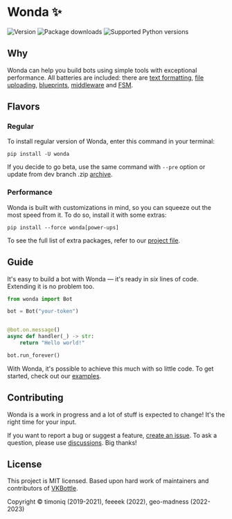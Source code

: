 # Wonda ✨

[//]: # (Examples)
[examples]: examples/high_level
[text formatting]: examples/high_level/formatting_example.py
[middleware]: examples/high_level/setup_middleware.py
[file uploading]: examples/high_level/file_upload_example.py
[blueprints]: examples/high_level/load_blueprints.py
[FSM]: examples/high_level/use_state_dispenser.py

[//]: # (Badges)
![Version](https://img.shields.io/pypi/v/wonda?label=version&style=flat-square)
![Package downloads](https://img.shields.io/pypi/dw/wonda?label=downloads&style=flat-square)
![Supported Python versions](https://img.shields.io/pypi/pyversions/wonda?label=supported%20python%20versions&style=flat-square)

## Why

Wonda can help you build bots using simple tools with exceptional performance. All batteries are included: there are [text formatting], [file uploading], [blueprints], [middleware] and [FSM].

## Flavors

### Regular

To install regular version of Wonda, enter this command in your terminal:

```shell script
pip install -U wonda
```

If you decide to go beta, use the same command with `--pre` option or update from dev branch .zip [archive](https://github.com/wondergram-org/wonda/archive/refs/heads/dev.zip).

### Performance

Wonda is built with customizations in mind, so you can squeeze out the most speed from it. To do so, install it with some extras:

```shell script
pip install --force wonda[power-ups]
```

To see the full list of extra packages, refer to our [project file](pyproject.toml).

## Guide

It's easy to build a bot with Wonda — it's ready in *six* lines of code. Extending it is no problem too.

```python
from wonda import Bot

bot = Bot("your-token")


@bot.on.message()
async def handler(_) -> str:
    return "Hello world!"

bot.run_forever()
```

With Wonda, it's possible to achieve this much with so little code. To get started, check out our [examples].

## Contributing

Wonda is a work in progress and a lot of stuff is expected to change! It's the right time for your input.

If you want to report a bug or suggest a feature, [create an issue](https://github.com/wondergram-org/wonda/issues/new/choose). To ask a question, please use [discussions](https://github.com/wondergram-org/wonda/discussions). Big thanks!

## License

This project is MIT licensed. Based upon hard work of maintainers and contributors of [VKBottle](https://github.com/vkbottle/vkbottle).

Copyright © timoniq (2019-2021), feeeek (2022), geo-madness (2022-2023)
